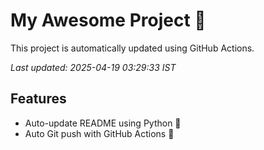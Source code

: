 # My Awesome Project 🚀

This project is automatically updated using GitHub Actions.

_Last updated: 2025-04-19 03:29:33 IST_

## Features
- Auto-update README using Python 🐍
- Auto Git push with GitHub Actions 🤖
